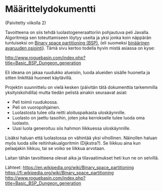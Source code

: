 # Määrittelydokumentti
(Paivitetty viikolla 2)

Tavoitteena on siis tehdä luolastogeneraattoriin pohjautuva peli Javalla.
Algoritmeja sen toteuttamiseen löytyy useita ja yksi jonka koin näppärän tuntuiseksi on [Binary space partitioning (BSP)](https://en.wikipedia.org/wiki/Binary_space_partitioning), (eli suomeksi [binäärinen avaruuden osiointi](https://fi.wikipedia.org/wiki/Binary_space_partitioning)). 
Tämä sivu kertoo todella hyvin mistä asiassa on kyse:

http://www.roguebasin.com/index.php?title=Basic_BSP_Dungeon_generation

Eli ideana on jakaa ruudukko alueisiin, luoda alueiden sisälle huoneita ja sitten linkittää huoneet käytävillä.

Projektin suunnittelu on vielä kesken (päivitän tätä dokumenttia tarkemmilla yksityiskohdilla) mutta tiedän pelistä ainakin seuraavat asiat:
* Peli toimii ruudukossa.
* Peli on vuoropohjainen.
* Luolastosta tulee olla reitti aloituspaikasta uloskäynnille. 
* Luolasto on jaettu tasoihin, joten joka kerrokselle tulee luoda oma luolasto.
* Uusi luola generoituu siis hahmon liikkuessa uloskäynnille.

Lisäksi haluan että luolastossa on vähintää yksi vihollinen. Näinollen haluan myös luoda sille reitinhakualgoritmin (Dijkstra?). Se liikkuu aina kun pelaajakin liikkuu, tai se voiko se liikkua arvotaan.

Laitan tähän tavoitteena olevat aika ja tilavaatimukset heti kun ne on selvillä.

Lähteet:
https://en.wikipedia.org/wiki/Binary_space_partitioning
https://fi.wikipedia.org/wiki/Binary_space_partitioning
http://www.roguebasin.com/index.php?title=Basic_BSP_Dungeon_generation
